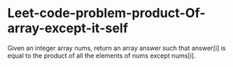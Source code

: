 # Leet-code-problem-product-Of-array-except-it-self
Given an integer array nums, return an array answer such that answer[i] is equal to the product of all the elements of nums except nums[i].
